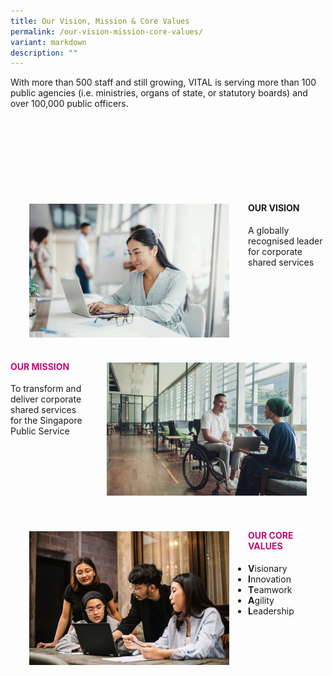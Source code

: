 ```yaml
---
title: Our Vision, Mission & Core Values
permalink: /our-vision-mission-core-values/
variant: markdown
description: ""
---
```

<p>With more than 500 staff and still growing, VITAL is serving more than 100 public agencies (i.e. ministries, organs of state, or statutory boards) and over 100,000 public officers.</p>
<div style="margin: 150px auto; width: 100%;" class="wrapper">
	<img style="float:left; max-width: 320px; margin: 30px; margin-top: 2px;" src="/images/career/CorporateImg10.jpg">
	<div class="text-box">
		<h4><b>OUR VISION</b></h4>
		<p>A globally recognised leader for corporate shared services</p>
		</div>
	</div>
<div style="margin: 150px auto; width: 100%;" class="wrapper">
	<img style="float: right; max-width: 320px; margin: 30px; margin-top: 2px;" src="/images/career/CorporateImg4_Asian_.jpg">
	<div class="text-box">
		<h4 style="color: #C10977"><b>OUR MISSION</b></h4>
		<p>To transform and deliver corporate shared services for the Singapore Public Service</p>
		</div>
</div>
<div style="margin: 150px auto; width: 100%;" class="wrapper">
	<div class="text-box">
		<img style="float: left; max-width: 320px; margin: 30px; margin-top: 2px;" src="/images/career/CorporateImg9_Asiain_.jpg">
		<h4 style="color: #C10977"><b>OUR CORE VALUES</b></h4>
		<ul>
			<li><b>V</b>isionary</li>
			<li><b>I</b>nnovation</li>
			<li><b>T</b>eamwork</li>
			<li><b>A</b>gility</li>
			<li><b>L</b>eadership</li>
		</ul>
	</div>
	<div style="margin: 150px auto; width: 100%;" class="wrapper"></div></div>